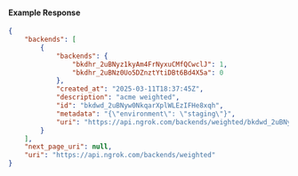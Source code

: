 <!-- Code generated for API Clients. DO NOT EDIT. -->

#### Example Response

```json
{
	"backends": [
		{
			"backends": {
				"bkdhr_2uBNyz1kyAm4FrNyxuCMfQCwclJ": 1,
				"bkdhr_2uBNz0Uo5DZnztYtiDBt6Bd4X5a": 0
			},
			"created_at": "2025-03-11T18:37:45Z",
			"description": "acme weighted",
			"id": "bkdwd_2uBNyw0NkqarXplWLEzIFHe8xqh",
			"metadata": "{\"environment\": \"staging\"}",
			"uri": "https://api.ngrok.com/backends/weighted/bkdwd_2uBNyw0NkqarXplWLEzIFHe8xqh"
		}
	],
	"next_page_uri": null,
	"uri": "https://api.ngrok.com/backends/weighted"
}
```
